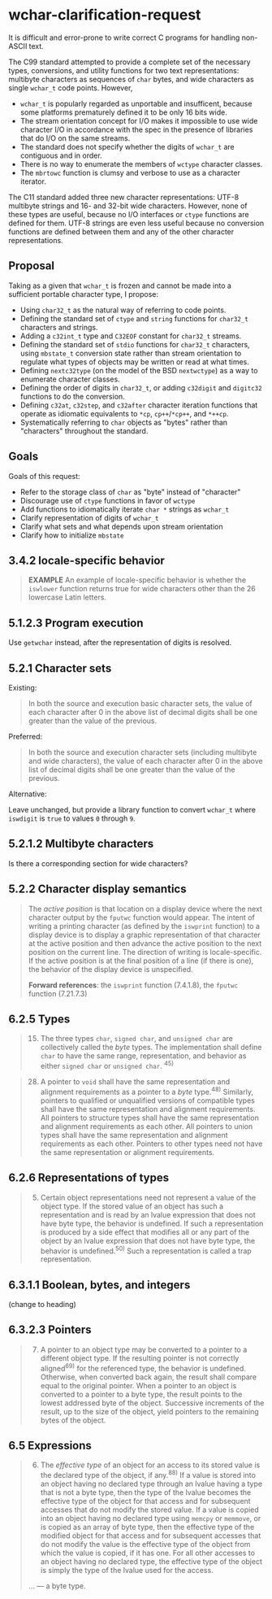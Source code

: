 wchar-clarification-request
===========================

It is difficult and error-prone to write correct C programs for handling non-ASCII text.

The C99 standard attempted to provide a complete set of the necessary types, conversions, and utility functions for two text representations: multibyte characters as sequences of `char` bytes, and wide characters as single `wchar_t` code points. However,

* `wchar_t` is popularly regarded as unportable and insufficent, because some platforms prematurely defined it to be only 16 bits wide.
* The stream orientation concept for I/O makes it impossible to use wide character I/O in accordance with the spec in the presence of libraries that do I/O on the same streams.
* The standard does not specify whether the digits of `wchar_t` are contiguous and in order.
* There is no way to enumerate the members of `wctype` character classes.
* The `mbrtowc` function is clumsy and verbose to use as a character iterator.

The C11 standard added three new character representations: UTF-8 multibyte strings and 16- and 32-bit wide characters. However, none of these types are useful, because no I/O interfaces or `ctype` functions are defined for them. UTF-8 strings are even less useful because no conversion functions are defined between them and any of the other character representations.

## Proposal

Taking as a given that `wchar_t` is frozen and cannot be made into a sufficient portable character type, I propose:

* Using `char32_t` as the natural way of referring to code points.
* Defining the standard set of `ctype` and `string` functions for `char32_t` characters and strings.
* Adding a `c32int_t` type and `C32EOF` constant for `char32_t` streams.
* Defining the standard set of `stdio` functions for `char32_t` characters, using `mbstate_t` conversion state rather than stream orientation to regulate what types of objects may be written or read at what times.
* Defining `nextc32type` (on the model of the BSD `nextwctype`) as a way to enumerate character classes.
* Defining the order of digits in `char32_t`, or adding `c32digit` and `digitc32` functions to do the conversion.
* Defining `c32at`, `c32step`, and `c32after` character iteration functions that operate as idiomatic equivalents to `*cp`, `cp++`/`*cp++`, and `*++cp`.
* Systematically referring to `char` objects as "bytes" rather than "characters" throughout the standard.

## Goals

Goals of this request:

* Refer to the storage class of `char` as "byte" instead of "character"
* Discourage use of `ctype` functions in favor of `wctype`
* Add functions to idiomatically iterate `char *` strings as `wchar_t`
* Clarify representation of digits of `wchar_t`
* Clarify what sets and what depends upon stream orientation
* Clarify how to initialize `mbstate`

## 3.4.2 locale-specific behavior

> **EXAMPLE** An example of locale-specific behavior is whether the `iswlower` function returns true for wide characters other than the 26 lowercase Latin letters.

## 5.1.2.3 Program execution

Use `getwchar` instead, after the representation of digits is resolved.

## 5.2.1 Character sets

Existing:

> In both the source and execution basic character sets, the value of each character after 0 in the above list of decimal digits shall be one greater than the value of the previous.

Preferred:

> In both the source and execution character sets (including multibyte and wide characters), the value of each character after 0 in the above list of decimal digits shall be one greater than the value of the previous.

Alternative:

Leave unchanged, but provide a library function to convert `wchar_t` where `iswdigit` is `true` to values `0` through `9`.

## 5.2.1.2 Multibyte characters

Is there a corresponding section for wide characters?

## 5.2.2 Character display semantics

> The *active position* is that location on a display device where the next character output by the `fputwc` function would appear. The intent of writing a printing character (as defined by the `iswprint` function) to a display device is to display a graphic representation of that character at the active position and then advance the active position to the next position on the current line. The direction of writing is locale-specific. If the active position is at the final position of a line (if there is one), the behavior of the display device is unspecified.
>
> **Forward references**: the `iswprint` function (7.4.1.8), the `fputwc` function (7.21.7.3)

## 6.2.5 Types

> 15. The three types `char`, `signed char`, and `unsigned char` are collectively called the *byte* types. The implementation shall define `char` to have the same range, representation, and behavior as either `signed char` or `unsigned char`. <sup>45)</sup>

> 28. A pointer to `void` shall have the same representation and alignment requirements as a pointer to a *byte* type.<sup>48)</sup> Similarly, pointers to qualified or unqualified versions of compatible types shall have the same representation and alignment requirements. All pointers to structure types shall have the same representation and alignment requirements as each other. All pointers to union types shall have the same representation and alignment requirements as each other. Pointers to other types need not have the same representation or alignment requirements.

## 6.2.6 Representations of types

> 5. Certain object representations need not represent a value of the object type. If the stored value of an object has such a representation and is read by an lvalue expression that does not have byte type, the behavior is undefined. If such a representation is produced by a side effect that modifies all or any part of the object by an lvalue expression that does not have byte type, the behavior is undefined.<sup>50)</sup> Such a representation is called a trap representation.

## 6.3.1.1 Boolean, bytes, and integers

(change to heading)

## 6.3.2.3 Pointers

> 7. A pointer to an object type may be converted to a pointer to a different object type. If the resulting pointer is not correctly aligned<sup>69)</sup> for the referenced type, the behavior is undefined. Otherwise, when converted back again, the result shall compare equal to the original pointer. When a pointer to an object is converted to a pointer to a byte type, the result points to the lowest addressed byte of the object. Successive increments of the result, up to the size of the object, yield pointers to the remaining bytes of the object.

## 6.5 Expressions

> 6. The *effective type* of an object for an access to its stored value is the declared type of the object, if any.<sup>88)</sup> If a value is stored into an object having no declared type through an lvalue having a type that is not a byte type, then the type of the lvalue becomes the effective type of the object for that access and for subsequent accesses that do not modify the stored value. If a value is copied into an object having no declared type using `memcpy` or `memmove`, or is copied as an array of byte type, then the effective type of the modified object for that access and for subsequent accesses that do not modify the value is the effective type of the object from which the value is copied, if it has one. For all other accesses to an object having no declared type, the effective type of the object is simply the type of the lvalue used for the access.
>
> …
> — a byte type.
